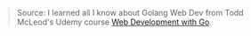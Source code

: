 > Source: I learned all I know about Golang Web Dev from Todd McLeod's Udemy course [Web Development with Go](https://www.udemy.com/course/go-programming-language).